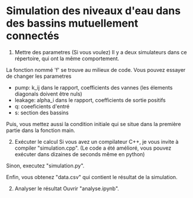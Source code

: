 # Simulation des niveaux d'eau dans des bassins mutuellement connectés 

1. Mettre des parametres (Si vous voulez)
Il y a deux simulateurs dans ce répertoire, qui ont la même comportement. 

La fonction nommé 'f' se trouve au milieux de code. 
Vous pouvez essayer de changer les parametres
- pump: k_ij dans le rapport, coefficients des vannes (les élements diagonals doivent être nuls) 
- leakage: alpha_i dans le rapport, coefficients de sortie positifs
- q: coeeficients d'entré
- s: section des bassins

Puis, vous mettez aussi la condition initiale qui se situe dans la première partie dans la fonction main.

2. Exécuter le calcul
Si vous avez un compilateur C++, je vous invite à compiler "simulation.cpp".
(Le code a été amélioré, vous pouvez exécuter dans dizaines de seconds même en python)

Sinon, executez "simulation.py".

Enfin, vous obtenez "data.csv" qui contient le résultat de la simulation.


2. Analyser le résultat
Ouvrir "analyse.ipynb".
